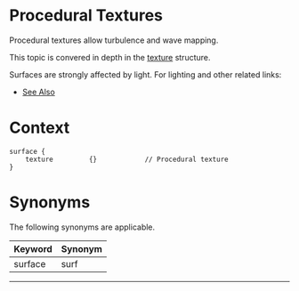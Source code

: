 <link rel="stylesheet" href="../assets/help.css"/>

[texture]: <../texture/texture.html>

# Procedural Textures

Procedural textures allow turbulence and wave mapping.

This topic is convered in depth in the [texture][texture] structure.

Surfaces are strongly affected by light. For lighting and other
related links:

* [See Also](see-also.html)

# Context 

```
surface {
    texture         {}            // Procedural texture
}
```

# Synonyms

The following synonyms are applicable.

| Keyword | Synonym |
| - | - |
| surface | surf |

---
